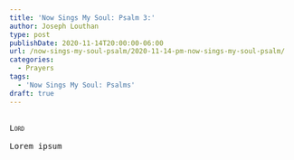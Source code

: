 ```yaml
---
title: 'Now Sings My Soul: Psalm 3:'
author: Joseph Louthan
type: post
publishDate: 2020-11-14T20:00:00-06:00
url: /now-sings-my-soul-psalm/2020-11-14-pm-now-sings-my-soul-psalm/
categories:
  - Prayers
tags:
  - 'Now Sings My Soul: Psalms'
draft: true
---
```


<pre>
<div style="font-variant: small-caps;">
Lord
</div>
Lorem ipsum
</pre>
